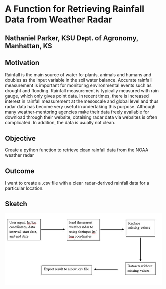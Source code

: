 # A Function for Retrieving Rainfall Data from Weather Radar
## Nathaniel Parker, KSU Dept. of Agronomy, Manhattan, KS


## Motivation
Rainfall is the main source of water for plants, animals and humans and doubles as the input variable in the soil water balance. Accurate rainfall measurement is important for monitoring environmental events such as drought and flooding. Rainfall measurement is typically measured with rain gauge, which only gives point data. In recent times, there is increased interest in rainfall measurement at the mesoscale and global level and thus radar data has become very useful in undertaking this purpose. Although many weather-mentoring agencies make their data freely available for download through their website, obtaining radar data via websites is often complicated. In addition, the data is usually not clean. 

## Objective 
Create a python function to retrieve clean rainfall data from the NOAA weather radar

## Outcome 
I want to create a .csv file with a clean radar-derived rainfall data for a particular location. 

## Sketch
![](sketch.jpg)
